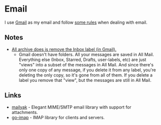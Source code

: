 # Email
I use [Gmail](https://gmail.com) as my email and follow [some rules](../focusing/rules.md#email) when dealing with email.

## Notes
- [All archive does is remove the Inbox label (in Gmail).](https://productforums.google.com/forum/#!msg/gmail/2xUYO5ifCCY/95_y02y2IgAJ)
	- Gmail doesn't have folders.  All your messages are saved in All Mail.  Everything else (Inbox, Starred, Drafts, user-labels, etc) are just "views" into a subset of the messages in All Mail.  And since there's only one copy of any message, if you delete it from any label, you're deleting the only copy, so it's gone from all of them.  If you delete a label you remove that "view", but the messages are still in All Mail.

## Links
- [mailyak](https://github.com/domodwyer/mailyak) - Elegant MIME/SMTP email library with support for attachments.
- [go-imap](https://github.com/emersion/go-imap) - IMAP library for clients and servers.